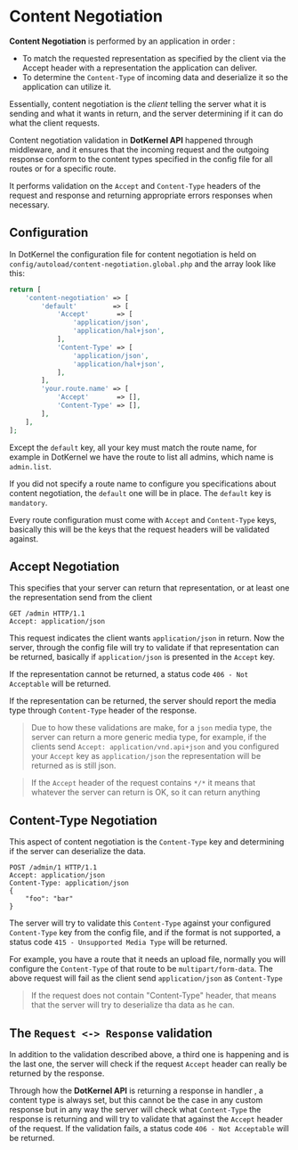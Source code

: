 # Content Negotiation

**Content Negotiation** is performed by an application in order :

- To match the requested representation as specified by the client via the Accept header with a representation the
  application can deliver.
- To determine the `Content-Type` of incoming data and deserialize it so the application can utilize it.

Essentially, content negotiation is the *client* telling the server what it is sending and what it wants in return, and
the server determining if it can do what the client requests.

Content negotiation validation in **DotKernel API** happened through middleware, and it ensures that the incoming
request and the outgoing response conform to the content types specified in the config file for all routes or for a
specific route.

It performs validation on the `Accept` and `Content-Type` headers of the request and response and returning appropriate
errors responses when necessary.

## Configuration

In DotKernel the configuration file for content negotiation is held on `config/autoload/content-negotiation.global.php`
and the array look like this:

```php
return [
    'content-negotiation' => [
        'default'         => [
            'Accept'       => [
                'application/json',
                'application/hal+json',
            ],
            'Content-Type' => [
                'application/json',
                'application/hal+json',
            ],
        ],
        'your.route.name' => [
            'Accept'       => [],
            'Content-Type' => [],
        ],
    ],
];
```

Except the `default` key, all your key must match the route name, for example in DotKernel we have the route to list all
admins, which name is `admin.list`.

If you did not specify a route name to configure you specifications about content negotiation, the `default` one will
be in place. The `default` key is `mandatory`.

Every route configuration must come with `Accept` and `Content-Type` keys, basically this will be the keys that the
request headers will be validated against.

## Accept Negotiation

This specifies that your server can return that representation, or at least one the representation send from the client

```http request
GET /admin HTTP/1.1
Accept: application/json
```

This request indicates the client wants `application/json` in return. Now the server, through the config file will try
to validate if that representation can be returned, basically if `application/json` is presented in the `Accept` key.

If the representation cannot be returned, a status code `406 - Not Acceptable` will be returned.

If the representation can be returned, the server should report the media type through `Content-Type` header of the
response.

> Due to how these validations are make, for a `json` media type, the server can return a more generic media type,
> for example, if the clients send `Accept: application/vnd.api+json` and you configured your `Accept` key
> as `application/json`
> the representation will be returned as is still json.

> If the `Accept` header of the request contains `*/*` it means that whatever the server can return is OK, so it can
> return anything

## Content-Type Negotiation

This aspect of content negotiation is the `Content-Type` key and determining if the server can deserialize the data.

``` shell
POST /admin/1 HTTP/1.1
Accept: application/json
Content-Type: application/json
{
    "foo": "bar"
}
```

The server will try to validate this `Content-Type` against your configured `Content-Type` key from the config file,
and if the format is not supported, a status code `415 - Unsupported Media Type` will be returned.

For example, you have a route that it needs an upload file, normally you will configure the `Content-Type` of that route
to be `multipart/form-data`. The above request will fail as the client send `application/json` as `Content-Type`

> If the request does not contain "Content-Type" header, that means that the server will try to deserialize tha data as
> he can.

## The `Request <-> Response` validation

In addition to the validation described above, a third one is happening and is the last one, the server will check if
the request `Accept` header can really be returned by the response.

Through how the **DotKernel API** is returning a response in handler , a content type is always set, but this cannot be
the case in any custom response but in any way the server will check what `Content-Type` the response is returning and
will try to validate that against the `Accept` header of the request. If the validation fails, a status code
`406 - Not Acceptable` will be returned.
